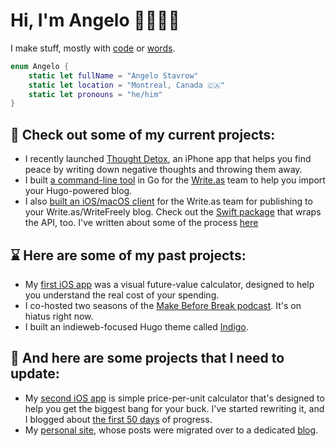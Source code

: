 # Hi, I'm Angelo 👋👨🏻‍💻

I make stuff, mostly with [code][d] or [words][b].

```swift
enum Angelo {
	static let fullName = "Angelo Stavrow"
	static let location = "Montreal, Canada 🇨🇦"
	static let pronouns = "he/him"
}
```

## 🚀 Check out some of my current projects:

- I recently launched [Thought Detox][td], an iPhone app that helps you find peace by writing down negative thoughts and throwing them away.
- I built [a command-line tool][hi] in Go for the [Write.as][wa] team to help you import your Hugo-powered blog.
- I also [built an iOS/macOS client][wfc] for the Write.as team for publishing to your Write.as/WriteFreely blog. Check out the [Swift package][wfp] that wraps the API, too. I've written about some of the process [here][wab]

## ⌛️ Here are some of my past projects:

- My [first iOS app][hj] was a visual future-value calculator, designed to help you understand the real cost of your spending.
- I co-hosted two seasons of the [Make Before Break podcast][mbb]. It's on hiatus right now.
- I built an indieweb-focused Hugo theme called [Indigo][idg].

## 😬 And here are some projects that I need to update:

- My [second iOS app][per] is simple price-per-unit calculator that's designed to help you get the biggest bang for your buck. I've started rewriting it, and I blogged about [the first 50 days][prd] of progress.
- My [personal site][c], whose posts were migrated over to a dedicated [blog][b].

<!--references-->
[d]: https://www.angelostavrow.dev/
[b]: https://www.angelostavrow.blog/
[td]: https://thoughtdetox.app/
[hi]: https://github.com/writefreely/hugo-importer
[wa]: https://write.as/
[wfc]: https://github.com/writeas/writefreely-swiftui-multiplatform
[wab]: https://write.as/angelo
[wfp]: https://github.com/writeas/writefreely-swift
[hj]: https://droppedbits.com/apps/honeyjar
[mbb]: https://www.makebeforebreak.com/
[idg]: https://github.com/AngeloStavrow/indigo
[per]: https://droppedbits.com/apps/per
[prd]: https://angelostavrow.blog/tag:perRewriteDiary
[c]: https://angelostavrow.com/
